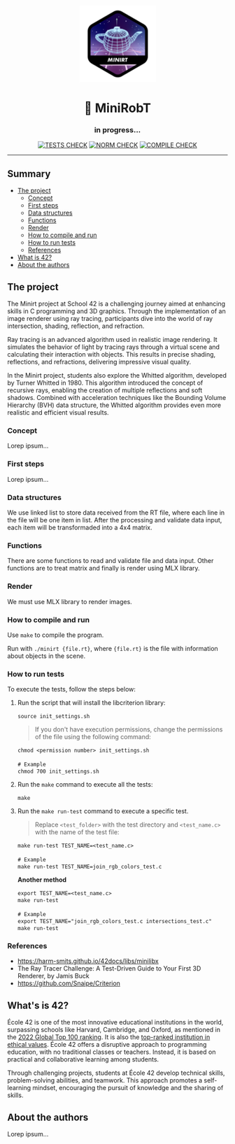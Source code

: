 <div align="center" >
  <img src="./img/minirobt.png" alt="minirt" width="175" height="175">
  <h1>&#128679; MiniRobT</h1>
  <h3>in progress...</h3>
</div>

<div align="center" >
  
[![TESTS CHECK](https://github.com/mini-RoboTao/miniRobT/actions/workflows/minirt-tests.yml/badge.svg)](https://github.com/mini-RoboTao/miniRobT/actions/workflows/minirt-tests.yml)
[![NORM CHECK](https://github.com/mini-RoboTao/miniRobT/actions/workflows/norminette-check.yml/badge.svg)](https://github.com/mini-RoboTao/miniRobT/actions/workflows/norminette-check.yml)
[![COMPILE CHECK](https://github.com/mini-RoboTao/miniRobT/actions/workflows/minirt.yml/badge.svg)](https://github.com/mini-RoboTao/miniRobT/actions/workflows/minirt.yml)

</div>

***

## Summary

- [The project](#the-project)
  - [Concept](#concept)
  - [First steps](#first-steps)
  - [Data structures](#data-structures)
  - [Functions](#functions)
  - [Render](#render)
  - [How to compile and run](#how-to-compile-and-run)
  - [How to run tests](#how-to-run-tests)
  - [References](#references)
- [What is 42?](#whats-is-42)
- [About the authors](#about-the-authors)

## The project

The Minirt project at School 42 is a challenging journey aimed at enhancing skills in C programming and 3D graphics. Through the implementation of an image renderer using ray tracing, participants dive into the world of ray intersection, shading, reflection, and refraction.

Ray tracing is an advanced algorithm used in realistic image rendering. It simulates the behavior of light by tracing rays through a virtual scene and calculating their interaction with objects. This results in precise shading, reflections, and refractions, delivering impressive visual quality.

In the Minirt project, students also explore the Whitted algorithm, developed by Turner Whitted in 1980. This algorithm introduced the concept of recursive rays, enabling the creation of multiple reflections and soft shadows. Combined with acceleration techniques like the Bounding Volume Hierarchy (BVH) data structure, the Whitted algorithm provides even more realistic and efficient visual results.

### Concept

Lorep ipsum...

### First steps

Lorep ipsum...

### Data structures

We use linked list to store data received from the RT file, where each line in the file will be one item in list.
After the processing and validate data input, each item will be transformaded into a 4x4 matrix.

### Functions

There are some functions to read and validate file and data input.
Other functions are to treat matrix and finally is render using MLX library.

### Render

We must use MLX library to render images.

### How to compile and run

Use `make` to compile the program.

Run with `./minirt {file.rt}`, where `{file.rt}` is the file with information about objects in the scene.

### How to run tests
To execute the tests, follow the steps below:

1. Run the script that will install the libcriterion library:
    ```shell
    source init_settings.sh
    ```
    > If you don't have execution permissions, change the permissions of the file using the following command:
    ```shell
    chmod <permission number> init_settings.sh

    # Example
    chmod 700 init_settings.sh
    ```

2. Run the `make` command to execute all the tests:
    ```shell
    make
    ```

3. Run the `make run-test` command to execute a specific test.
    > Replace `<test_folder>` with the test directory and `<test_name.c>` with the name of the test file:

    ```shell
    make run-test TEST_NAME=<test_name.c>

    # Example
    make run-test TEST_NAME=join_rgb_colors_test.c
    ```
    **Another method**
    ```shell
    export TEST_NAME=<test_name.c>
    make run-test

    # Example
    export TEST_NAME="join_rgb_colors_test.c intersections_test.c"
    make run-test
    ```


### References

- https://harm-smits.github.io/42docs/libs/minilibx
- The Ray Tracer Challenge: A Test-Driven Guide to Your First 3D Renderer, by Jamis Buck
- https://github.com/Snaipe/Criterion

## What's is 42?

École 42 is one of the most innovative educational institutions in the world, surpassing schools like Harvard, Cambridge, and Oxford, as mentioned in the [2022 Global Top 100 ranking](https://www.wuri.world/%EB%B3%B5%EC%A0%9C-2022-global-top-100). It is also the [top-ranked institution in ethical values](https://www.wuri.world/%EB%B3%B5%EC%A0%9C-2022-top-50-ethical-value). École 42 offers a disruptive approach to programming education, with no traditional classes or teachers. Instead, it is based on practical and collaborative learning among students.

Through challenging projects, students at École 42 develop technical skills, problem-solving abilities, and teamwork. This approach promotes a self-learning mindset, encouraging the pursuit of knowledge and the sharing of skills.

## About the authors

Lorep ipsum...
